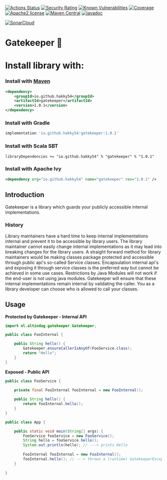 [![Actions Status](https://github.com/Hakky54/gatekeeper/workflows/Build/badge.svg)](https://github.com/Hakky54/gatekeeper/actions)
[![Security Rating](https://sonarcloud.io/api/project_badges/measure?project=io.github.hakky54%3Agatekeeper&metric=security_rating)](https://sonarcloud.io/dashboard?id=io.github.hakky54%3Agatekeeper)
[![Known Vulnerabilities](https://snyk.io/test/github/Hakky54/gatekeeper/badge.svg)](https://snyk.io/test/github/Hakky54/gatekeeper)
[![Coverage](https://sonarcloud.io/api/project_badges/measure?project=io.github.hakky54%3Agatekeeper&metric=coverage)](https://sonarcloud.io/dashboard?id=io.github.hakky54%3Agatekeeper)
[![Apache2 license](https://img.shields.io/badge/license-Aache2.0-blue.svg)](https://github.com/Hakky54/gatekeeper/blob/master/LICENSE)
[![Maven Central](https://maven-badges.herokuapp.com/maven-central/io.github.hakky54/gatekeeper/badge.svg)](https://mvnrepository.com/artifact/io.github.hakky54/gatekeeper)
[![javadoc](https://javadoc.io/badge2/io.github.hakky54/gatekeeper/javadoc.svg)](https://javadoc.io/doc/io.github.hakky54/gatekeeper)

[![SonarCloud](https://sonarcloud.io/images/project_badges/sonarcloud-white.svg)](https://sonarcloud.io/dashboard?id=io.github.hakky54%3Agatekeeper)

# Gatekeeper 🔐

# Install library with:
### Install with [Maven](https://mvnrepository.com/artifact/io.github.hakky54/gatekeeper)
```xml
<dependency>
    <groupId>io.github.hakky54</groupId>
    <artifactId>gatekeeper</artifactId>
    <version>1.0.1</version>
</dependency>
```
### Install with Gradle
```groovy
implementation 'io.github.hakky54:gatekeeper:1.0.1'
```
### Install with Scala SBT
```
libraryDependencies += "io.github.hakky54" % "gatekeeper" % "1.0.1"
```
### Install with Apache Ivy
```xml
<dependency org="io.github.hakky54" name="gatekeeper" rev="1.0.1" />
```

## Introduction
Gatekeeper is a library which guards your publicly accessible internal implementations. 

### History
Library maintainers have a hard time to keep internal implementations internal and prevent it to be accessible by library users. 
The library maintainer cannot easily change internal implementations as it may lead into breaking changes for the library users.
A straight forward method for library maintainers would be making classes package protected and accessible through public api's so-called Service classes.
Encapsulation internal api's and exposing it through service classes is the preferred way but cannot be achieved in some use cases. Restrictions by Java Modules will not work if the end-user is not using java modules. 
Gatekeeper will ensure that these internal implementations remain internal by validating the caller. You as a library developer can choose who is allowed to call your classes.

## Usage
**Protected by Gatekeeper - Internal API**
```java
import nl.altindag.gatekeeper.Gatekeeper;

public class FooInternal {

    public String hello() {
        Gatekeeper.ensureCallerIsAnyOf(FooService.class);
        return "Hello";
    }
}
```
**Exposed - Public API**
```java
public class FooService {
    
    private final FooInternal fooInternal = new FooInternal();

    public String hello() {
        return fooInternal.hello();
    }
}
```
```java
public class App {

    public static void main(String[] args) {
        FooService fooService = new FooService();
        String hello = fooService.hello();
        System.out.println(hello); // ---> prints Hello
        
        FooInternal fooInternal = new FooInternal();
        fooInternal.hello(); // ---> throws a (runtime) GatekeeperException with an explaining message
    }
    
}
```